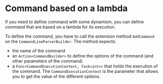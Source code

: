 ﻿# Command based on a lambda

If you need to define command with some dynamism,
you can define command that are based on a lambda for its execution.

To define the command, you have to call the extension method `AddCommand` on the `CommandLineParserBuilder`.
The method expects:
- the name of the command
- an `Action<CommandBuilder>` to define the options of the command (and other parameters of the command)
- a `Func<CommandExecutionContext, Task<int>>` that holds the execution of the command. The `CommandExecutionContext` is the parameter that allows you to get the value of the different options.

